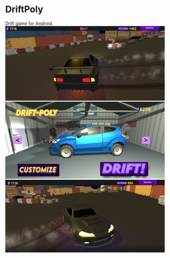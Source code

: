 # DriftPoly
Drift game for Android.
![image](https://raw.githubusercontent.com/PolGs/DriftPoly/main/Captura%20de%20pantalla%202022-01-29%20192227.png)
![image](https://raw.githubusercontent.com/PolGs/DriftPoly/main/Captura%20de%20pantalla%202022-01-29%20192056.png)
![image](https://raw.githubusercontent.com/PolGs/DriftPoly/main/Captura%20de%20pantalla%202022-01-29%20192200.png)
